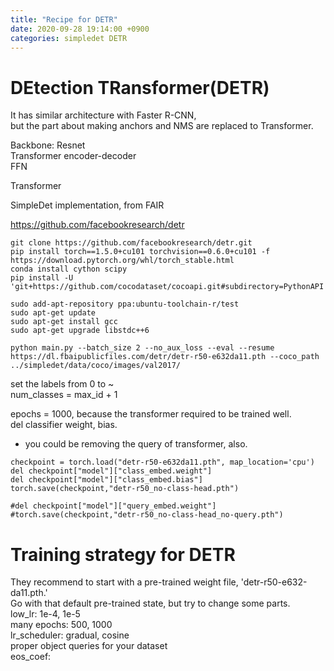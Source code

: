 ```yaml
---
title: "Recipe for DETR"
date: 2020-09-28 19:14:00 +0900
categories: simpledet DETR
---
```


# DEtection TRansformer(DETR)

It has similar architecture with Faster R-CNN,    
but the part about making anchors and NMS are replaced to Transformer.    

Backbone: Resnet    
Transformer encoder-decoder    
FFN

Transformer

SimpleDet implementation, from FAIR

<https://github.com/facebookresearch/detr>

```
git clone https://github.com/facebookresearch/detr.git
pip install torch==1.5.0+cu101 torchvision==0.6.0+cu101 -f https://download.pytorch.org/whl/torch_stable.html
conda install cython scipy
pip install -U 'git+https://github.com/cocodataset/cocoapi.git#subdirectory=PythonAPI'

sudo add-apt-repository ppa:ubuntu-toolchain-r/test
sudo apt-get update
sudo apt-get install gcc
sudo apt-get upgrade libstdc++6

python main.py --batch_size 2 --no_aux_loss --eval --resume https://dl.fbaipublicfiles.com/detr/detr-r50-e632da11.pth --coco_path ../simpledet/data/coco/images/val2017/
```

set the labels from 0 to ~    
num_classes = max_id + 1    

epochs = 1000, because the transformer required to be trained well.    
del classifier weight, bias.    
+ you could be removing the query of transformer, also.    

```
checkpoint = torch.load("detr-r50-e632da11.pth", map_location='cpu')
del checkpoint["model"]["class_embed.weight"]
del checkpoint["model"]["class_embed.bias"]
torch.save(checkpoint,"detr-r50_no-class-head.pth")

#del checkpoint["model"]["query_embed.weight"]
#torch.save(checkpoint,"detr-r50_no-class-head_no-query.pth")
```



# Training strategy for DETR
They recommend to start with a pre-trained weight file, 'detr-r50-e632-da11.pth.'    
Go with that default pre-trained state, but try to change some parts.    
low_lr: 1e-4, 1e-5    
many epochs: 500, 1000    
lr_scheduler: gradual, cosine    
proper object queries for your dataset    
eos_coef:
